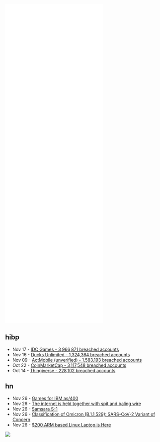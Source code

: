![Metrics](https://raw.githubusercontent.com/phixion/phixion/master/metrics.svg)

## hibp

<!--
for https://github.com/phixion/phixion/blob/main/.github/workflows/feeds.yml
-->
<!--START_SECTION:haveibeenpwnd-->
- Nov 17 - [IDC Games - 3,966,871 breached accounts](https://haveibeenpwned.com/PwnedWebsites#IDCGames)
- Nov 16 - [Ducks Unlimited - 1,324,364 breached accounts](https://haveibeenpwned.com/PwnedWebsites#DucksUnlimited)
- Nov 09 - [ActMobile (unverified) - 1,583,193 breached accounts](https://haveibeenpwned.com/PwnedWebsites#ActMobile)
- Oct 22 - [CoinMarketCap - 3,117,548 breached accounts](https://haveibeenpwned.com/PwnedWebsites#CoinMarketCap)
- Oct 14 - [Thingiverse - 228,102 breached accounts](https://haveibeenpwned.com/PwnedWebsites#Thingiverse)
<!--END_SECTION:haveibeenpwnd-->

## hn

<!--
for https://github.com/phixion/phixion/blob/main/.github/workflows/feeds.yml
-->
<!--START_SECTION:hn-->
- Nov 26 - [Games for IBM as/400](http://www.jcrcmds.com/jcrgames2.html)
- Nov 26 - [The internet is held together with spit and baling wire](https://krebsonsecurity.com/2021/11/the-internet-is-held-together-with-spit-baling-wire/)
- Nov 26 - [Samsara S-1](https://www.sec.gov/Archives/edgar/data/0001642896/000119312521334578/d261594ds1.htm)
- Nov 26 - [Classification of Omicron (B.1.1.529): SARS-CoV-2 Variant of Concern](https://www.who.int/news/item/26-11-2021-classification-of-omicron-(b.1.1.529)-sars-cov-2-variant-of-concern)
- Nov 26 - [$200 ARM based Linux Laptop is Here](https://collabnix.com/a-first-look-at-pinebook-pro-a-14-arm-linux-laptop-for-just-200/)
<!--END_SECTION:hn-->

<!--
for https://yhype.me
-->
![](https://hit.yhype.me/github/profile?user_id=13013670)
